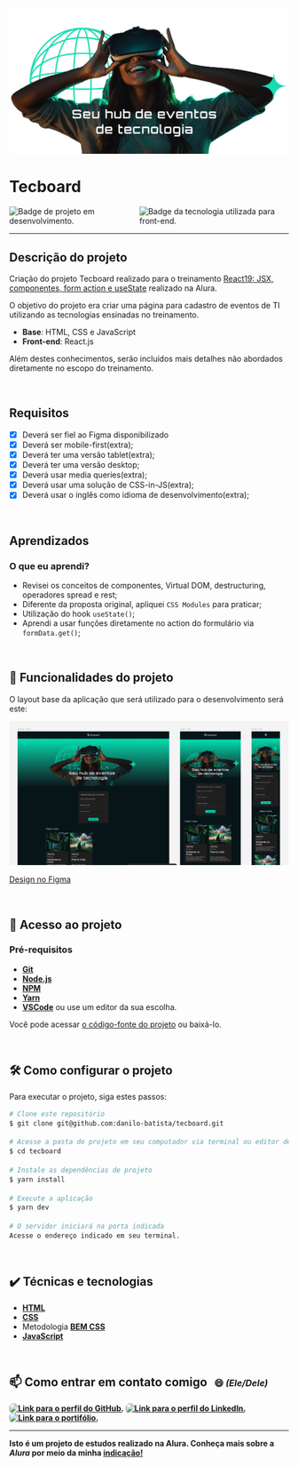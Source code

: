 ![Banner de apresentação do projeto Tecboard](public/images/tecboard-banner-1024.png)

<h1>Tecboard</h1>

<p style="display:flex;justify-content:space-around ">
    <img src="https://img.shields.io/badge/STATUS-FINALIZADO-81b72f?style=for-the-badge" alt="Badge de projeto em desenvolvimento.">
    <img src="https://img.shields.io/badge/REACT-Front&hyphen;end-61DAFB?style=for-the-badge&logo=REACT" alt="Badge da tecnologia utilizada para front-end.">
</p><hr>

## Descrição do projeto

Criação do projeto Tecboard realizado para o treinamento [React19: JSX, componentes, form action e useState](https://www.alura.com.br/curso-online-react-19-jsx-componentes-form-action-usestate) realizado na Alura.

O objetivo do projeto era criar uma página para cadastro de eventos de TI utilizando as tecnologias ensinadas no treinamento.

* **Base**: HTML, CSS e JavaScript
* **Front-end**: React.js

Além destes conhecimentos, serão incluídos mais detalhes não abordados diretamente no escopo do treinamento.

<br />

## Requisitos

- [x] Deverá ser fiel ao Figma disponibilizado
- [x] Deverá ser mobile-first(extra);
- [x] Deverá ter uma versão tablet(extra);
- [x] Deverá ter uma versão desktop;
- [x] Deverá usar media queries(extra);
- [x] Deverá usar uma solução de CSS-in-JS(extra);
- [x] Deverá usar o inglês como idioma de desenvolvimento(extra);

<br />

## Aprendizados

### O que eu aprendi?

- Revisei os conceitos de componentes, Virtual DOM, destructuring, operadores spread e rest;
- Diferente da proposta original, apliquei `CSS Modules` para praticar; 
- Utilização do hook `useState()`;
- Aprendi a usar funções diretamente no action do formulário via `formData.get()`;
  
<br />


## 🔨 Funcionalidades do projeto

O layout base da aplicação que será utilizado para o desenvolvimento será este:

![Imagem do layout](/public/tecboard-figma-preview.png)

[Design no Figma](https://www.figma.com/community/file/1490097519019624965)

<br />

## 📁 Acesso ao projeto
### Pré-requisitos

* <strong>[Git](https://git-scm.com)</strong> 
* <strong>[Node.js](https://nodejs.org/en/)</strong> 
* <strong>[NPM](https://www.npmjs.com/)</strong> 
* <strong>[Yarn](https://classic.yarnpkg.com/en/)</strong> 
* <strong>[VSCode](https://code.visualstudio.com/)</strong> ou use um editor da sua escolha.
  
Você pode acessar [o código-fonte do projeto](https://github.com/danilo-batista/tecboard.git) ou baixá-lo.

<br />

## 🛠️ Como configurar o projeto
Para executar o projeto, siga estes passos:
```bash
# Clone este repositório
$ git clone git@github.com:danilo-batista/tecboard.git

# Acesse a pasta do projeto em seu computador via terminal ou editor de código:
$ cd tecboard

# Instale as dependências de projeto
$ yarn install

# Execute a aplicação
$ yarn dev

# O servidor iniciará na porta indicada
Acesse o endereço indicado em seu terminal.
```

<br />

## ✔️ Técnicas e tecnologias
* <strong>[HTML](https://developer.mozilla.org/en-US/docs/Web/HTML)</strong>
* <strong>[CSS](https://developer.mozilla.org/en-US/docs/Web/CSS)</strong>
* Metodologia <strong>[BEM CSS](https://getbem.com/)</strong>
* <strong>[JavaScript](https://developer.mozilla.org/en-US/docs/Web/JavaScript)<strong>

<br />

<h2> 📫 Como entrar em contato comigo <span style="font-size: 1rem; padding: 0.5rem">😄 <em>(Ele/Dele)</em></span></h2>

<p>
    <a href="https://github.com/danilo-batista"><img style="border-radius: 0.375rem" src="https://img.shields.io/badge/github-555?style=for-the-badge&logo=github" alt="Link para o perfil do GitHub." loading="lazy" /></a>
    <a href="https://www.linkedin.com/in/danilobatista"><img style="border-radius: 0.375rem;" src="https://img.shields.io/badge/linkedin-333?style=for-the-badge&logo=linkedin" alt="Link para o perfil do LinkedIn." loading="lazy" /></a>
    <a href="https://www.danilobatista.com"><img style="border-radius: 0.375rem" src="https://img.shields.io/badge/portfolio-222?style=for-the-badge&logo=microsoftedge" alt="Link para o portifólio." loading="lazy" /></a>
</p>
<hr />

Isto é um projeto de estudos realizado na Alura. Conheça mais sobre a _Alura_ por meio da minha [indicação!](https://www.alura.com.br/indica-dev/danilo-batista)